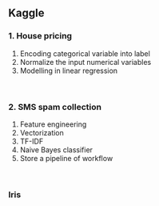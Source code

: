 ## Kaggle

### 1. House pricing

1. Encoding categorical variable into label
2. Normalize the input numerical variables 
3. Modelling in linear regression

<br/>

### 2. SMS spam collection

1. Feature engineering
2. Vectorization
3. TF-IDF
4. Naive Bayes classifier 
5. Store a pipeline of workflow

<br/>

### Iris
